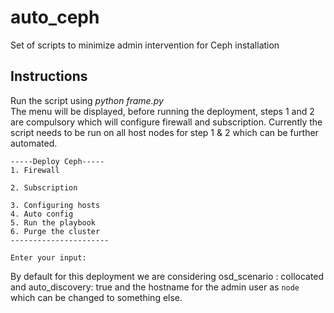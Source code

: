 # auto_ceph
Set of scripts to minimize admin intervention for Ceph installation
## Instructions  
Run the script using *python frame.py*  
The menu will be displayed, before running the deployment, steps 1 and 2 are compulsory which will configure firewall and subscription. Currently the script needs to be run on all host nodes for step 1 & 2 which can be further automated.  
```
-----Deploy Ceph-----  
1. Firewall  

2. Subscription  

3. Configuring hosts  
4. Auto config  
5. Run the playbook  
6. Purge the cluster  
----------------------  
  
Enter your input:  
```  
By default for this deployment we are considering osd_scenario : collocated and auto_discovery: true and the hostname for the admin user as `node` which can be changed to something else.  
